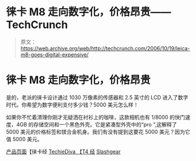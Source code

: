 # 徕卡 M8 走向数字化，价格昂贵——TechCrunch

> 原文：<https://web.archive.org/web/http://techcrunch.com/2006/10/19/leica-m8-goes-digital-expensive/>

# 徕卡 M8 走向数字化，价格昂贵

是的，老派的徕卡设计通过 1030 万像素的传感器和 2.5 英寸的 LCD 进入了数字时代。你希望为数字便利支付多少钱？5000 美元怎么样！

如果你不忙着清理你刚才无疑洒在衬衫上的咖啡，这款相机也有 1/8000 的快门速度，4GB 的存储空间和一个黑色外壳。它是紧凑型外壳中的“pro ”,这解释了 5000 美元的价格标签和镁合金机身。我们有没有提到这要花 5000 美元？因为它值 5000 美元。

[产品页面](https://web.archive.org/web/20201128024547/http://www.leica-camera.us/photography/m_system/m8/#product-scroll-me-anchor)【徕卡经 [TechieDiva 【T4 经](https://web.archive.org/web/20201128024547/http://www.techiediva.com/weblog/2006/10/leica_m8_camera.html) [Slashgear](https://web.archive.org/web/20201128024547/http://www.slashgear.com/the-classic-leica-m8-camera-goes-digital-192124.php/2/)